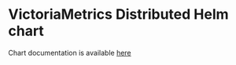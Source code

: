 # VictoriaMetrics Distributed Helm chart

Chart documentation is available [here](https://docs.victoriametrics.com/helm/victoria-metrics-distributed/)
